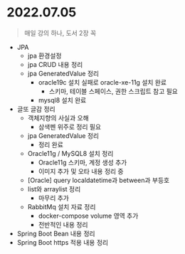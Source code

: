 # 2022.07.05
> 매일 강의 하나, 도서 2장 꼭

- JPA
	- jpa 환경설정
	- jpa CRUD 내용 정리
	- jpa GeneratedValue 정리
		- oracle19c 설치 실패로 oracle-xe-11g 설치 완료
			- 스키마, 테이블 스페이스, 권한 스크립트 참고 필요
		- mysql8 설치 완료
- 글또 글감 정리
	- 객체지향의 사실과 오해
		-	삼색펜 위주로 정리 필요
	- jpa GeneratedValue 정리
		- 정리 완료
	- Oracle11g / MySQL8 설치 정리
		- Oracle11g 스키마, 계정 생성 추가
		- 이미지 추가 및 오타 내용 정리 중
	- [Oracle] query localdatetime과 between과 부등호
	- list와 arraylist 정리
		- 마무리 추가
	- RabbitMq 설치 자료 정리
		- docker-compose volume 영역 추가
		- 전반적인 내용 정리
- Spring Boot Bean 내용 정리
- Spring Boot https 적용 내용 정리
